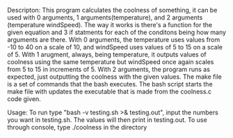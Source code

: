 Descripton: This program calculates the coolness of something, it can be used with 0 arguments, 1 arguments(temperature), and 2 arguments (temperature windSpeed). The way it works is there's a function for the given equation and 3 if statments for each of the conditons being how many arguments are there. With 0 arguments, the temperature uses values from -10 to 40 on a scale of 10, and windSpeed uses values of 5 to 15 on a scale of 5. With 1 arugment, always, being temperature, it outputs values of coolness using the same temperature but windSpeed once again scales from 5 to 15 in increments of 5. With 2 arguments, the program runs as expected, just outputting the coolness with the given values. The make file is a set of commands that the bash executes. The bash script starts the make file with updates the executable that is made from the coolness.c code given.

Usage: To run type "bash -v testing.sh >& testing.out", input the numbers you want in testing.sh. The values will then print in testing.out. To use through console, type ./coolness in the directory
